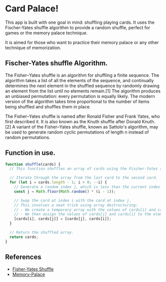 # Card Palace!

This app is built with one goal in mind: shuffling playing cards. It uses the Fischer-Yates shuffle algorithm to provide a random shuffle, perfect for games or the memory palace technique.

It is aimed for those who want to practice their memory palace or any other technique of memorization.

## Fischer-Yates shuffle Algorithm.

The Fisher–Yates shuffle is an algorithm for shuffling a finite sequence. The algorithm takes a list of all the elements of the sequence, and continually determines the next element in the shuffled sequence by randomly drawing an element from the list until no elements remain.[1] The algorithm produces an unbiased permutation: every permutation is equally likely. The modern version of the algorithm takes time proportional to the number of items being shuffled and shuffles them in place.

The Fisher–Yates shuffle is named after Ronald Fisher and Frank Yates, who first described it. It is also known as the Knuth shuffle after Donald Knuth.[2] A variant of the Fisher–Yates shuffle, known as Sattolo's algorithm, may be used to generate random cyclic permutations of length n instead of random permutations.

## Function in use.

```javascript
function shuffle(cards) {
  // This function shuffles an array of cards using the Fischer-Yates shuffle Algorithm.

  // Iterate through the array from the last card to the second card.
  for (let i = cards.length - 1; i > 0; --i) {
    // Generate a random index j, which is less than the current index i.
    const j = Math.floor(Math.random() * (i - 1));

    // Swap the card at index i with the card at index j.
    // This involves a neat trick using array destructuring:
    // - We create a temporary array with the values of cards[i] and cards[j]
    // - We then assign the values of cards[j] and cards[i] to the elements of this temporary array
    [cards[i], cards[j]] = [cards[j], cards[i]];
  }

  // Return the shuffled array.
  return cards;
}
```

## References

- [Fisher-Yates Shuffle](https://en.wikipedia.org/wiki/Fisher%E2%80%93Yates_shuffle)
- [Memory-Palace](https://en.wikipedia.org/wiki/Memory_palace)
